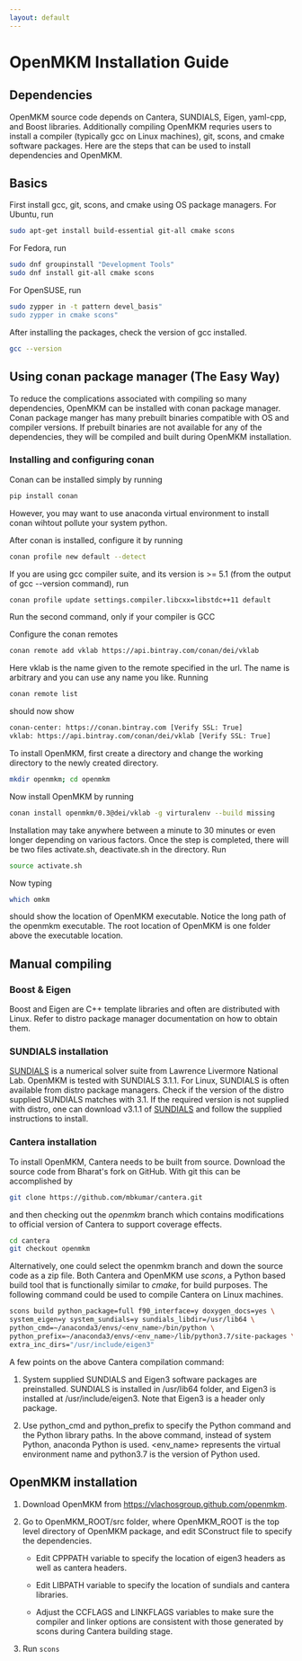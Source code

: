 ```yaml
---
layout: default
---
```


# OpenMKM Installation Guide

## Dependencies
OpenMKM source code depends on Cantera, SUNDIALS, Eigen, yaml-cpp, and Boost libraries. Additionally compiling OpenMKM requries  users to install a compiler (typically gcc on Linux machines), git, scons, and cmake software packages.
 Here are the
steps that can be used to install dependencies and OpenMKM.

## Basics
First install gcc, git, scons, and cmake using OS package managers. For Ubuntu, run
```bash
sudo apt-get install build-essential git-all cmake scons
```

For Fedora, run
```bash
sudo dnf groupinstall "Development Tools"
sudo dnf install git-all cmake scons
```

For OpenSUSE, run
```bash
sudo zypper in -t pattern devel_basis"
sudo zypper in cmake scons"
```

After installing the packages, check the version of gcc installed.
```bash
gcc --version
```

## Using conan package manager (The Easy Way)
To reduce the complications associated with compiling so many dependencies, OpenMKM can be installed with conan package manager. Conan package manger has many prebuilt binaries compatible with OS and compiler versions. If prebuilt binaries are not available for any of the dependencies, they will be compiled and built during OpenMKM installation.

### Installing and configuring conan
Conan can be installed simply by running 
```bash 
pip install conan
```
However, you may want to use anaconda virtual environment to install conan wihtout pollute your system python. 

After conan is installed, configure it by running 
```bash
conan profile new default --detect 
```
If you are using gcc compiler suite, and its version is >= 5.1 (from the output of gcc --version command), run
```bash
conan profile update settings.compiler.libcxx=libstdc++11 default
```
Run the second command, only if your compiler is GCC 

Configure the conan remotes
```bash
conan remote add vklab https://api.bintray.com/conan/dei/vklab 
```
Here vklab is the name given to the remote specified in the url. The name is arbitrary and you can use any name you like. Running 
```bash
conan remote list 
```
should now show
```bash
conan-center: https://conan.bintray.com [Verify SSL: True]
vklab: https://api.bintray.com/conan/dei/vklab [Verify SSL: True]
```

To install OpenMKM, first create a directory and change the working directory to the newly created directory.
```bash
mkdir openmkm; cd openmkm
```
Now install OpenMKM by running
```bash
conan install openmkm/0.3@dei/vklab -g virturalenv --build missing
```
Installation may take anywhere between a minute to 30 minutes or even longer depending on various factors. Once the step is completed, there will be two files activate.sh, deactivate.sh in the directory. Run
```bash
source activate.sh
```
Now typing 
```bash
which omkm
```
should show the location of OpenMKM executable. Notice the long path of the openmkm executable. The root location of OpenMKM is one folder above the executable location. 

## Manual compiling
### Boost & Eigen
Boost and Eigen are C++ template libraries and often are distributed with Linux.
Refer to distro package manager documentation on how to obtain them.

### SUNDIALS installation
[SUNDIALS][sundials_page] is a numerical solver suite from Lawrence Livermore
National Lab. OpenMKM is tested with SUNDIALS 3.1.1. For Linux, SUNDIALS is
often available from distro package managers. Check if the version of the distro 
supplied SUNDIALS matches with 3.1. If the required version is not
supplied with distro, one can download v3.1.1 of [SUNDIALS][sundials_download] and follow
the supplied instructions to install. 

### Cantera installation
To install OpenMKM, Cantera needs to be built from source. Download the source
code from Bharat's fork on GitHub. With git this can be accomplished by 
``` bash
git clone https://github.com/mbkumar/cantera.git
```
and then checking out  the *openmkm* branch which contains modifications 
to official version of Cantera to support coverage effects.
``` bash
cd cantera
git checkout openmkm
```
Alternatively, one could select the openmkm branch and down the source code as a zip file.
Both Cantera and OpenMKM use *scons*, a Python based build tool that is
functionally similar to *cmake*, for build purposes. The following command
could be used to compile Cantera on Linux machines.
``` bash
scons build python_package=full f90_interface=y doxygen_docs=yes \
system_eigen=y system_sundials=y sundials_libdir=/usr/lib64 \
python_cmd=~/anaconda3/envs/<env_name>/bin/python \
python_prefix=~/anaconda3/envs/<env_name>/lib/python3.7/site-packages \
extra_inc_dirs="/usr/include/eigen3"
```

A few points on the above Cantera compilation command:
1. System supplied SUNDIALS and Eigen3 software packages are preinstalled.
   SUNDIALS is installed in /usr/lib64 folder, and Eigen3 is installed at
   /usr/include/eigen3. Note that Eigen3 is a header only package. 

2. Use python_cmd and python_prefix to specify the Python command and the
   Python library paths. In the above command, instead of system Python,
   anaconda Python is used. \<env_name\> represents the virtual environment
   name and python3.7 is the version of Python used. 


## OpenMKM installation

1. Download OpenMKM from https://vlachosgroup.github.com/openmkm.

2. Go to OpenMKM_ROOT/src folder, where OpenMKM_ROOT is the top level directory
   of OpenMKM package, and edit SConstruct file to specify the dependencies.

    * Edit CPPPATH variable to specify the location of eigen3 headers as well
      as cantera headers.

    * Edit LIBPATH variable to specify the location of sundials and cantera
      libraries.

    * Adjust the CCFLAGS and LINKFLAGS variables to make sure the compiler and
      linker options are consistent with those generated by scons during
      Cantera building stage.

3. Run ```scons```  

[sundials_page]: https://computation.llnl.gov/projects/sundials/
[sundials_download]: https://computation.llnl.gov/projects/sundials/sundials-software
